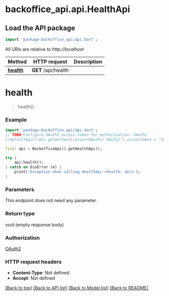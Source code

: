 # backoffice_api.api.HealthApi

## Load the API package
```dart
import 'package:backoffice_api/api.dart';
```

All URIs are relative to *http://localhost*

Method | HTTP request | Description
------------- | ------------- | -------------
[**health**](HealthApi.md#health) | **GET** /api/health | 


# **health**
> health()



### Example
```dart
import 'package:backoffice_api/api.dart';
// TODO Configure OAuth2 access token for authorization: OAuth2
//defaultApiClient.getAuthentication<OAuth>('OAuth2').accessToken = 'YOUR_ACCESS_TOKEN';

final api = BackofficeApi().getHealthApi();

try {
    api.health();
} catch on DioError (e) {
    print('Exception when calling HealthApi->health: $e\n');
}
```

### Parameters
This endpoint does not need any parameter.

### Return type

void (empty response body)

### Authorization

[OAuth2](../README.md#OAuth2)

### HTTP request headers

 - **Content-Type**: Not defined
 - **Accept**: Not defined

[[Back to top]](#) [[Back to API list]](../README.md#documentation-for-api-endpoints) [[Back to Model list]](../README.md#documentation-for-models) [[Back to README]](../README.md)

